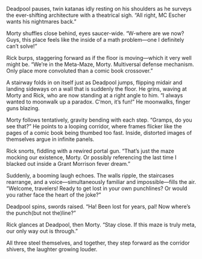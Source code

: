 Deadpool pauses, twin katanas idly resting on his shoulders as he surveys the ever-shifting architecture with a theatrical sigh. “All right, MC Escher wants his nightmares back.”

Morty shuffles close behind, eyes saucer-wide. “W-where are we now? Guys, this place feels like the inside of a math problem—one I definitely can’t solve!”

Rick burps, staggering forward as if the floor is moving—which it very well might be. “We’re in the Meta-Maze, Morty. Multiversal defense mechanism. Only place more convoluted than a comic book crossover.”

A stairway folds in on itself just as Deadpool jumps, flipping midair and landing sideways on a wall that is suddenly the floor. He grins, waving at Morty and Rick, who are now standing at a right angle to him. “I always wanted to moonwalk up a paradox. C’mon, it’s fun!” He moonwalks, finger guns blazing.

Morty follows tentatively, gravity bending with each step. “Gramps, do you see that?” He points to a looping corridor, where frames flicker like the pages of a comic book being thumbed too fast. Inside, distorted images of themselves argue in infinite panels.

Rick snorts, fiddling with a rewired portal gun. “That’s just the maze mocking our existence, Morty. Or possibly referencing the last time I blacked out inside a Grant Morrison fever dream.”

Suddenly, a booming laugh echoes. The walls ripple, the staircases rearrange, and a voice—simultaneously familiar and impossible—fills the air. “Welcome, travelers! Ready to get lost in your own punchlines? Or would you rather face the heart of the joke?”

Deadpool spins, swords raised. “Ha! Been lost for years, pal! Now where’s the punch(but not the)line?”

Rick glances at Deadpool, then Morty. “Stay close. If this maze is truly meta, our only way out is through.”

All three steel themselves, and together, they step forward as the corridor shivers, the laughter growing louder.
